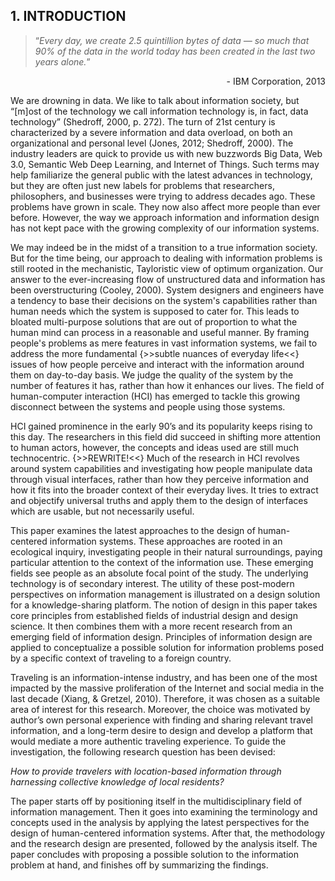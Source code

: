 ## 1. INTRODUCTION

> “*Every day, we create 2.5 quintillion bytes of data — so much that 90% of the data in the world today has been created in the last two years alone.*”
<div style="text-align:right">- IBM Corporation, 2013</div>

We are drowning in data. We like to talk about information society, but “[m]ost of the technology we call information technology is, in fact, data technology” (Shedroff, 2000, p. 272). The turn of 21st century is characterized by a severe information and data overload, on both an organizational and personal level (Jones, 2012; Shedroff, 2000). The industry leaders are quick to provide us with new buzzwords Big Data, Web 3.0, Semantic Web Deep Learning, and Internet of Things. Such terms may help familiarize the general public with the latest advances in technology, but they are often just new labels for problems that researchers, philosophers, and businesses were trying to address decades ago. These problems have grown in scale. They now also affect more people than ever before. However, the way we approach information and information design has not kept pace with the growing complexity of our information systems.

We may indeed be in the midst of a transition to a true information society. But for the time being, our approach to dealing with information problems is still rooted in the mechanistic, Tayloristic view of optimum organization. Our answer to the ever-increasing  flow of unstructured data and information has been overstructuring (Cooley, 2000). System designers and engineers have a tendency to base their decisions on the system's capabilities rather than human needs which the system is supposed to cater for. This leads to bloated multi-purpose solutions that are out of proportion to what the human mind can process in a reasonable and useful manner. By framing people's problems as mere features in vast information systems, we fail to address the more fundamental {>>subtle nuances of everyday life<<} issues of how people perceive and interact with the information around them on day-to-day basis. We judge the quality of the system by the number of features it has, rather than how it enhances our lives. The field of human-computer interaction (HCI) has emerged to tackle this growing disconnect between the systems and people using those systems.

HCI gained prominence in the early 90’s and its popularity keeps rising to this day. The researchers in this field did succeed in shifting more attention to human actors, however, the concepts and ideas used are still much technocentric. {>>REWRITE!<<} Much of the research in HCI revolves around system capabilities and investigating how people manipulate data through visual interfaces, rather than how they perceive information and how it fits into the broader context of their everyday lives. It tries to extract and objectify universal truths and apply them to the design of interfaces which are usable, but not necessarily useful.

This paper examines the latest approaches to the design of human-centered information systems. These approaches are rooted in an ecological inquiry, investigating people in their natural surroundings, paying particular attention to the context of the information use. These emerging fields see people as an absolute focal point of the study. The underlying technology is of secondary interest. The utility of these post-modern perspectives on information management is illustrated on a design solution for a knowledge-sharing platform. The notion of design in this paper takes core principles from established fields of industrial design and design science. It then combines them with a more recent research from an emerging field of information design. Principles of information design are applied to conceptualize a possible solution for information problems posed by a specific context of traveling to a foreign country. 

Traveling is an information-intense industry, and has been one of the most impacted by the massive proliferation of the Internet and social media in the last decade (Xiang, & Gretzel, 2010). Therefore, it was chosen as a suitable area of interest for this research. Moreover, the choice was motivated by author’s own personal experience with finding and sharing relevant travel information, and a long-term desire to design and develop a platform that would mediate a more authentic traveling experience. To guide the investigation, the following research question has been devised:

*How to provide travelers with location-based information through harnessing collective knowledge of local residents?*

The paper starts off by positioning itself in the multidisciplinary field of information management. Then it goes into examining the terminology and concepts used in the analysis by applying the latest perspectives for the design of human-centered information systems. After that, the methodology and the research design are presented, followed by the analysis itself. The paper concludes with proposing a possible solution to the information problem at hand, and finishes off by summarizing the findings.
